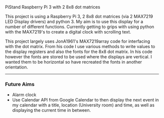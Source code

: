 PiStand
Raspberry Pi 3 with 2 8x8 dot matrices

This project is using a Raspberry Pi 3, 2 8x8 dot matrices (via 2 MAX7219 LED Display drivers) and python 3.
My aim is to use this display for a number of different functions. Currently getting to grips with using python
with the MAX7219's to create a digital clock with scrolling text.

This project largely uses JonA1961's MAX7219array code for interfacing with the dot matrix. From his code I use
various methods to write values to the display registers and also the fonts for the 8x8 dot matrix. In his code however
the fonts are stored to be used where the displays are vertical. I wanted them to be horizontal so have recreated the
fonts in another orientation.

---

### Future Aims
* Alarm clock
* Use Calendar API from Google Calendar to then display the next event in my calendar with a title, location (University
room) and time, as well as displaying the current time in between.
